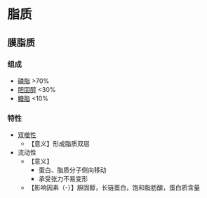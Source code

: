# 脂质

## 膜脂质

### 组成

- [磷脂](磷脂.md) >70%
- [胆固醇](胆固醇.md) <30%
- [糖脂](糖脂.md) <10%

### 特性

- [双噬性](双噬性.md)
    - 【意义】形成脂质双层
- 流动性
    - 【意义】
        - 蛋白、脂质分子侧向移动
        - 承受张力不易变形
    - 【影响因素（-）】胆固醇，长链蛋白，饱和脂肪酸，蛋白质含量
